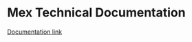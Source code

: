 # Mex Technical Documentation

[Documentation link](https://maCastanedaCSA.github.io/repo-documentacion/)
